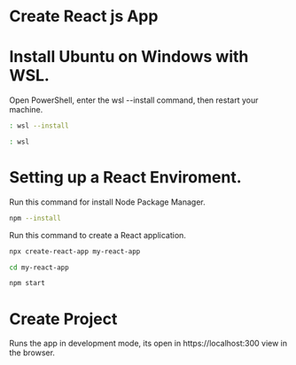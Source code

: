 # Create React js App


  
# Install Ubuntu on Windows with WSL.
  Open PowerShell, enter the wsl --install command, then restart your machine.


  ```bash
: wsl --install
```
  
```bash
: wsl
```

# Setting up a React Enviroment.
  Run this command for install Node Package Manager.

  ```bash
  npm --install
  ```
  Run this command to create a React application.
  
  ```bash
  npx create-react-app my-react-app
  ```

  ```bash
  cd my-react-app
  ```

  ```bash
  npm start
  ```
# Create Project
  Runs the app in development mode, its open in https://localhost:300 view in the browser.
  
  

